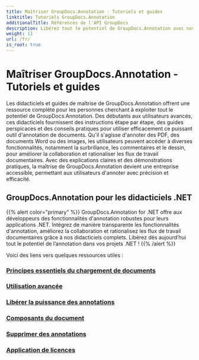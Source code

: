 ```yaml
---
title: Maîtriser GroupDocs.Annotation - Tutoriels et guides
linktitle: Tutoriels GroupDocs.Annotation
additionalTitle: Références de l'API GroupDocs
description: Libérez tout le potentiel de GroupDocs.Annotation avec nos tutoriels. Améliorez la collaboration et rationalisez les flux de travail avec des guides et des conseils complets.
weight: 11
url: /fr/
is_root: true
---
```


# Maîtriser GroupDocs.Annotation - Tutoriels et guides


Les didacticiels et guides de maîtrise de GroupDocs.Annotation offrent une ressource complète pour les personnes cherchant à exploiter tout le potentiel de GroupDocs.Annotation. Des débutants aux utilisateurs avancés, ces didacticiels fournissent des instructions étape par étape, des guides perspicaces et des conseils pratiques pour utiliser efficacement ce puissant outil d'annotation de documents. Qu'il s'agisse d'annoter des PDF, des documents Word ou des images, les utilisateurs peuvent accéder à diverses fonctionnalités, notamment la surbrillance, les commentaires et le dessin, pour améliorer la collaboration et rationaliser les flux de travail documentaires. Avec des explications claires et des démonstrations pratiques, la maîtrise de GroupDocs.Annotation devient une entreprise accessible, permettant aux utilisateurs d'annoter avec précision et efficacité.

## GroupDocs.Annotation pour les didacticiels .NET
{{% alert color="primary" %}}
GroupDocs.Annotation for .NET offre aux développeurs des fonctionnalités d'annotation robustes pour leurs applications .NET. Intégrez de manière transparente les fonctionnalités d'annotation, améliorez la collaboration et rationalisez les flux de travail documentaires grâce à nos didacticiels complets. Libérez dès aujourd’hui tout le potentiel de l’annotation dans vos projets .NET !
{{% /alert %}}

Voici des liens vers quelques ressources utiles :
 
### [Principes essentiels du chargement de documents](./net/document-loading-essentials/)
### [Utilisation avancée](./net/advanced-usage/)
### [Libérer la puissance des annotations](./net/unlocking-annotation-power/)
### [Composants du document](./net/document-components/)
### [Supprimer des annotations](./net/removing-annotations/)
### [Application de licences](./net/applying-licenses/)


